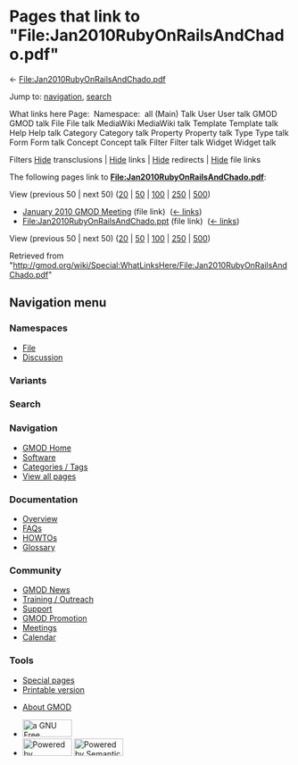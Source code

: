 <div id="mw-page-base" class="noprint">

</div>

<div id="mw-head-base" class="noprint">

</div>

<div id="content" class="mw-body" role="main">

<span id="top"></span>

<div id="mw-js-message" style="display:none;">

</div>



# <span dir="auto">Pages that link to "File:Jan2010RubyOnRailsAndChado.pdf"</span>

<div id="bodyContent">

<div id="contentSub">

←
[File:Jan2010RubyOnRailsAndChado.pdf](/wiki/File:Jan2010RubyOnRailsAndChado.pdf "File:Jan2010RubyOnRailsAndChado.pdf")

</div>

<div id="jump-to-nav" class="mw-jump">

Jump to: [navigation](#mw-navigation), [search](#p-search)

</div>

<div id="mw-content-text">

What links here Page:  Namespace:  all (Main) Talk User User talk GMOD
GMOD talk File File talk MediaWiki MediaWiki talk Template Template talk
Help Help talk Category Category talk Property Property talk Type Type
talk Form Form talk Concept Concept talk Filter Filter talk Widget
Widget talk

Filters
[Hide](/mediawiki/index.php?title=Special:WhatLinksHere/File:Jan2010RubyOnRailsAndChado.pdf&hidetrans=1 "Special:WhatLinksHere/File:Jan2010RubyOnRailsAndChado.pdf")
transclusions \|
[Hide](/mediawiki/index.php?title=Special:WhatLinksHere/File:Jan2010RubyOnRailsAndChado.pdf&hidelinks=1 "Special:WhatLinksHere/File:Jan2010RubyOnRailsAndChado.pdf")
links \|
[Hide](/mediawiki/index.php?title=Special:WhatLinksHere/File:Jan2010RubyOnRailsAndChado.pdf&hideredirs=1 "Special:WhatLinksHere/File:Jan2010RubyOnRailsAndChado.pdf")
redirects \|
[Hide](/mediawiki/index.php?title=Special:WhatLinksHere/File:Jan2010RubyOnRailsAndChado.pdf&hideimages=1 "Special:WhatLinksHere/File:Jan2010RubyOnRailsAndChado.pdf")
file links

The following pages link to
**[File:Jan2010RubyOnRailsAndChado.pdf](/wiki/File:Jan2010RubyOnRailsAndChado.pdf "File:Jan2010RubyOnRailsAndChado.pdf")**:

View (previous 50 \| next 50)
([20](/mediawiki/index.php?title=Special:WhatLinksHere/File:Jan2010RubyOnRailsAndChado.pdf&limit=20 "Special:WhatLinksHere/File:Jan2010RubyOnRailsAndChado.pdf")
\|
[50](/mediawiki/index.php?title=Special:WhatLinksHere/File:Jan2010RubyOnRailsAndChado.pdf&limit=50 "Special:WhatLinksHere/File:Jan2010RubyOnRailsAndChado.pdf")
\|
[100](/mediawiki/index.php?title=Special:WhatLinksHere/File:Jan2010RubyOnRailsAndChado.pdf&limit=100 "Special:WhatLinksHere/File:Jan2010RubyOnRailsAndChado.pdf")
\|
[250](/mediawiki/index.php?title=Special:WhatLinksHere/File:Jan2010RubyOnRailsAndChado.pdf&limit=250 "Special:WhatLinksHere/File:Jan2010RubyOnRailsAndChado.pdf")
\|
[500](/mediawiki/index.php?title=Special:WhatLinksHere/File:Jan2010RubyOnRailsAndChado.pdf&limit=500 "Special:WhatLinksHere/File:Jan2010RubyOnRailsAndChado.pdf"))

- [January 2010 GMOD
  Meeting](/wiki/January_2010_GMOD_Meeting "January 2010 GMOD Meeting")
  (file link) ‎ <span class="mw-whatlinkshere-tools">([←
  links](/mediawiki/index.php?title=Special:WhatLinksHere&target=January+2010+GMOD+Meeting "Special:WhatLinksHere"))</span>
- [File:Jan2010RubyOnRailsAndChado.ppt](/wiki/File:Jan2010RubyOnRailsAndChado.ppt "File:Jan2010RubyOnRailsAndChado.ppt")
  (file link) ‎ <span class="mw-whatlinkshere-tools">([←
  links](/mediawiki/index.php?title=Special:WhatLinksHere&target=File%3AJan2010RubyOnRailsAndChado.ppt "Special:WhatLinksHere"))</span>

View (previous 50 \| next 50)
([20](/mediawiki/index.php?title=Special:WhatLinksHere/File:Jan2010RubyOnRailsAndChado.pdf&limit=20 "Special:WhatLinksHere/File:Jan2010RubyOnRailsAndChado.pdf")
\|
[50](/mediawiki/index.php?title=Special:WhatLinksHere/File:Jan2010RubyOnRailsAndChado.pdf&limit=50 "Special:WhatLinksHere/File:Jan2010RubyOnRailsAndChado.pdf")
\|
[100](/mediawiki/index.php?title=Special:WhatLinksHere/File:Jan2010RubyOnRailsAndChado.pdf&limit=100 "Special:WhatLinksHere/File:Jan2010RubyOnRailsAndChado.pdf")
\|
[250](/mediawiki/index.php?title=Special:WhatLinksHere/File:Jan2010RubyOnRailsAndChado.pdf&limit=250 "Special:WhatLinksHere/File:Jan2010RubyOnRailsAndChado.pdf")
\|
[500](/mediawiki/index.php?title=Special:WhatLinksHere/File:Jan2010RubyOnRailsAndChado.pdf&limit=500 "Special:WhatLinksHere/File:Jan2010RubyOnRailsAndChado.pdf"))

</div>

<div class="printfooter">

Retrieved from
"<http://gmod.org/wiki/Special:WhatLinksHere/File:Jan2010RubyOnRailsAndChado.pdf>"

</div>

<div id="catlinks" class="catlinks catlinks-allhidden">

</div>

<div class="visualClear">

</div>

</div>

</div>

<div id="mw-navigation">

## Navigation menu

<div id="mw-head">



<div id="left-navigation">

<div id="p-namespaces" class="vectorTabs" role="navigation"
aria-labelledby="p-namespaces-label">

### Namespaces

- <span id="ca-nstab-image"><a href="/wiki/File:Jan2010RubyOnRailsAndChado.pdf" accesskey="c"
  title="View the file page [c]">File</a></span>
- <span id="ca-talk"><a
  href="/mediawiki/index.php?title=File_talk:Jan2010RubyOnRailsAndChado.pdf&amp;action=edit&amp;redlink=1"
  accesskey="t"
  title="Discussion about the content page [t]">Discussion</a></span>

</div>

<div id="p-variants" class="vectorMenu emptyPortlet" role="navigation"
aria-labelledby="p-variants-label">

### 

### Variants[](#)

<div class="menu">

</div>

</div>

</div>

<div id="right-navigation">





</div>

<div id="p-search" role="search">

### Search

<div id="simpleSearch">

</div>

</div>

</div>

</div>

<div id="mw-panel">

<div id="p-logo" role="banner">

<a href="/wiki/Main_Page"
style="background-image: url(http://gmod.org/images/GMOD-cogs.png);"
title="Visit the main page"></a>

</div>

<div id="p-Navigation" class="portal" role="navigation"
aria-labelledby="p-Navigation-label">

### Navigation

<div class="body">

- <span id="n-GMOD-Home">[GMOD Home](/wiki/Main_Page)</span>
- <span id="n-Software">[Software](/wiki/GMOD_Components)</span>
- <span id="n-Categories-.2F-Tags">[Categories /
  Tags](/wiki/Categories)</span>
- <span id="n-View-all-pages">[View all
  pages](/wiki/Special:AllPages)</span>

</div>

</div>

<div id="p-Documentation" class="portal" role="navigation"
aria-labelledby="p-Documentation-label">

### Documentation

<div class="body">

- <span id="n-Overview">[Overview](/wiki/Overview)</span>
- <span id="n-FAQs">[FAQs](/wiki/Category:FAQ)</span>
- <span id="n-HOWTOs">[HOWTOs](/wiki/Category:HOWTO)</span>
- <span id="n-Glossary">[Glossary](/wiki/Glossary)</span>

</div>

</div>

<div id="p-Community" class="portal" role="navigation"
aria-labelledby="p-Community-label">

### Community

<div class="body">

- <span id="n-GMOD-News">[GMOD News](/wiki/GMOD_News)</span>
- <span id="n-Training-.2F-Outreach">[Training /
  Outreach](/wiki/Training_and_Outreach)</span>
- <span id="n-Support">[Support](/wiki/Support)</span>
- <span id="n-GMOD-Promotion">[GMOD
  Promotion](/wiki/GMOD_Promotion)</span>
- <span id="n-Meetings">[Meetings](/wiki/Meetings)</span>
- <span id="n-Calendar">[Calendar](/wiki/Calendar)</span>

</div>

</div>

<div id="p-tb" class="portal" role="navigation"
aria-labelledby="p-tb-label">

### Tools

<div class="body">

- <span id="t-specialpages"><a href="/wiki/Special:SpecialPages" accesskey="q"
  title="A list of all special pages [q]">Special pages</a></span>
- <span id="t-print"><a
  href="/mediawiki/index.php?title=Special:WhatLinksHere/File:Jan2010RubyOnRailsAndChado.pdf&amp;printable=yes"
  rel="alternate" accesskey="p"
  title="Printable version of this page [p]">Printable version</a></span>

</div>

</div>

</div>

</div>

<div id="footer" role="contentinfo">

- <span id="footer-places-about">[About
  GMOD](/wiki/GMOD:About "GMOD:About")</span>

<!-- -->

- <span id="footer-copyrightico">[<img src="http://www.gnu.org/graphics/gfdl-logo-small.png" width="88"
  height="31" alt="a GNU Free Documentation License" />](http://www.gnu.org/licenses/fdl-1.3.html)</span>
- <span id="footer-poweredbyico">[<img src="/mediawiki/skins/common/images/poweredby_mediawiki_88x31.png"
  width="88" height="31" alt="Powered by MediaWiki" />](//www.mediawiki.org/)
  [<img
  src="/mediawiki/extensions/SemanticMediaWiki/includes/../resources/images/smw_button.png"
  width="88" height="31" alt="Powered by Semantic MediaWiki" />](https://www.semantic-mediawiki.org/wiki/Semantic_MediaWiki)</span>

<div style="clear:both">

</div>

</div>
